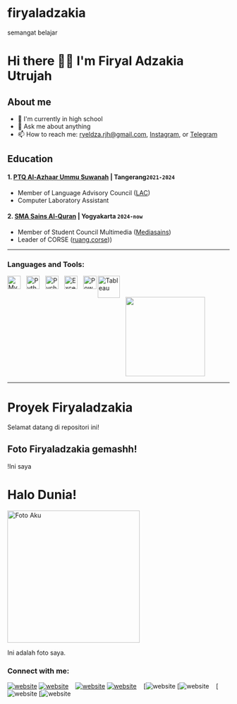 # firyaladzakia
semangat belajar
# Hi there 👋🏼 I'm Firyal Adzakia Utrujah
## About me
- 🔭 I'm currently in high school
- 💬 Ask me about anything
- 📫 How to reach me: ryeldza.rjh@gmail.com, [Instagram](https://www.instagram.com/fydziel.11), or [Telegram](https://t.me/ryeldza)
## Education

#### 1. [PTQ Al-Azhaar Ummu Suwanah](https://www.instagram.com/alazhaar_umsu/) | Tangerang`2021-2024`
- Member of Language Advisory Council ([LAC](https://www.instagram.com/lac.daqu.jateng/))
- Computer Laboratory Assistant

#### 2. [SMA Sains Al-Quran](https://www.instagram.com/smasainsalquran/) | Yogyakarta `2024-now`
- Member of Student Council Multimedia ([Mediasains](https://www.instagram.com/mediasains))
- Leader of CORSE ([ruang.corse](https://www.instagram.com/ruang.corse/)))
---

### Languages and Tools:

[<img align="left" alt="MySQL" width="30px" src="https://cdn.jsdelivr.net/gh/devicons/devicon/icons/mysql/mysql-original.svg" style="padding-right:10px;" />][webku]
[<img align="left" alt="Python" width="30px" src="https://upload.wikimedia.org/wikipedia/commons/thumb/c/c3/Python-logo-notext.svg/110px-Python-logo-notext.svg.png?20100317150552" style="padding-right:10px;" />][webku]
[<img align="left" alt="Pycharm" width="30px" src="https://upload.wikimedia.org/wikipedia/commons/thumb/1/1d/PyCharm_Icon.svg/220px-PyCharm_Icon.svg.png" style="padding-right:10px;" />][webku]
[<img align="left" alt="Excel" width="30px" src="https://is2-ssl.mzstatic.com/image/thumb/Purple126/v4/a8/fd/5a/a8fd5a84-c6f1-355f-3b9f-6e86598efaa3/XCEL.png/1200x630bb.png" style="padding-right:10px;" />][webku]
[<img align="left" alt="Power BI" width="30px" src="https://powerbi.microsoft.com/pictures/application-logos/svg/powerbi.svg" style="padding-right:0px;" />][webku]
[<img align="left" alt="Tableau" width="50px" src="https://logos-world.net/wp-content/uploads/2021/10/Tableau-Symbol.png" style="padding-right:10px;" />][webku]

<br />
<br />
<p align="left">
<a href="https://github.com/zulfanakmal">
<img height="180em" src="https://github-readme-stats-eight-theta.vercel.app/api?username=fahmimna&show_icons=true&theme=algolia&include_all_commits=true&count_private=true"/>
</a>
</p>

---
# Proyek Firyaladzakia

Selamat datang di repositori ini!

## Foto Firyaladzakia gemashh!

!Ini saya 
<body>
  <h1>Halo Dunia!</h1>
  <img src="foto-aku.png" alt="Foto Aku" width="300">
  <p>Ini adalah foto saya.</p>
</body>


### Connect with me:


[![website](./img/youtube-light.svg)](https://www.youtube.com/#gh-light-mode-only)
[![website](./img/youtube-dark.svg)](https://www.youtube.com/#gh-dark-mode-only)
&nbsp;&nbsp;
[![website](./img/twitter-light.svg)](https://twitter.com/#gh-light-mode-only)
[![website](./img/twitter-dark.svg)](https://twitter.com/#gh-dark-mode-only)
&nbsp;&nbsp;
[![website](https://t.me/ryeldza)
[![website](https://t.me/ryeldza)
&nbsp;&nbsp;
[![website](https://www.instagram.com/ryeladza_/)
[![website](https://www.instagram.com/ryeladza_/)




[webku]: https://github.com/firyaladzakia
